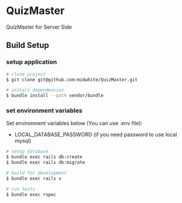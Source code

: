 # QuizMaster

QuizMaster for Server Side

## Build Setup

### setup application

``` bash
# clone project
$ git clone git@github.com:midwhite/QuizMaster.git

# install dependencies
$ bundle install --path vendor/bundle
```

### set environment variables
Set environment variables below (You can use .env file):

- LOCAL_DATABASE_PASSWORD (if you need password to use local mysql)

``` bash
# setup database
$ bundle exec rails db:create
$ bundle exec rails db:migrate

# build for development
$ bundle exec rails s

# run tests
$ bundle exec rspec
```
